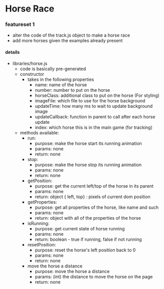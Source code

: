 # Horse Race

### featureset 1
- alter the code of the track.js object to make a horse race
- add more horses given the examples already present

#### details
- libraries/horse.js
	- code is basically pre-generated
	- constructor
		- takes in the following properties
			- name: name of the horse
			- number: number to put on the horse
			- horseClass: additional class to put on the horse (For styling)
			- imageFile: which file to use for the horse background
			- updateTime: how many ms to wait to update background image
			- updateCallback: function in parent to call after each horse update
			- index: which horse this is in the main game (for tracking)
	- methods available: 
		- run: 
			- purpose: make the horse start its running animation
			- params: none
			- return: none
		- stop: 
			- purpose: make the horse stop its running animation
			- params: none
			- return: none
		- getPosition:
			- purpose: get the current left/top of the horse in its parent
			- params: none
			- return: object { left, top} : pixels of current dom position
		- getProperties:
			- purpose: get all properties of the horse, like name and such
			- params: none
			- return: object with all of the properties of the horse
		- isRunning:
			- purpose: get current state of horse running
			- params: none
			- return: boolean - true if running, false if not running
		- resetPosition:
			- purpose: reset the horse's left position back to 0
			- params: none
			- return: none
		- move the horse a distance
			- purpose: move the horse a distance
			- params: (int) the distance to move the horse on the page
			- return: none

